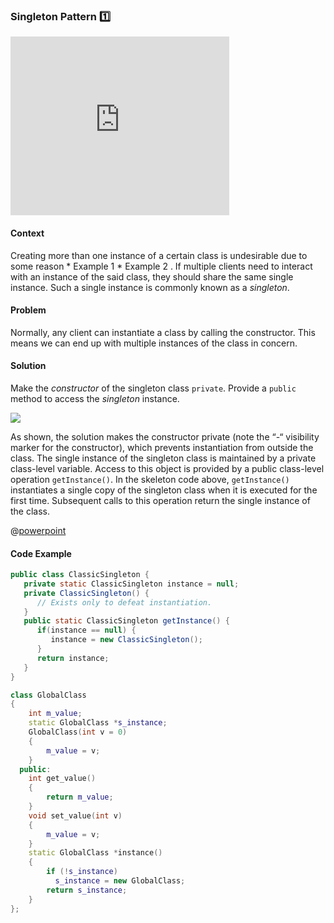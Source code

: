 <link rel="stylesheet" href="{{baseUrl}}/css/main.css">
<link rel="stylesheet" href="{{baseUrl}}/css/textbook.css">

<include src="../../../common/header.md" />

<div class="website-content" id="main">

### Singleton Pattern :one:

<div class="pull-right" v-closeable alt="Read lecture slides online">

<iframe src='https://onedrive.live.com/embed?cid=A5AF047C4CAD67AB&resid=A5AF047C4CAD67AB%212074&authkey=&em=2&wdAr=1.3333333333333333' width='350px' height='286px' frameborder='0'>This is an embedded <a target='_blank' href='https://office.com'>Microsoft Office</a> presentation, powered by <a target='_blank' href='https://office.com/webapps'>Office Online</a>.</iframe>

</div>

#### Context
Creating more than one instance of a certain class is undesirable due to some reason <morph title="Examples"> * Example 1 * Example 2 </morph>. If multiple <trigger for="pop:client-code">clients</trigger> need to interact with an instance of the said class, they should share the same single instance. Such a single instance is commonly known as a *singleton*.

<div class="clearfix">

#### Problem

Normally, any client can instantiate a class by calling the constructor. This means we can end up with multiple instances of the class in concern.

</div>

#### Solution

<tabs>
<tab header=":ab:">

Make the *constructor* of the singleton class `private`. Provide a `public` method to access the *singleton* instance.

<img class="center-block" src="{{baseUrl}}/book/se-pattern/singleton/solution.png" />

As shown, the solution makes the constructor private (note the “-“ visibility marker for the constructor), which prevents instantiation from outside the class. The single instance of the singleton class is maintained by a private class-level variable. Access to this object is provided by a public class-level operation `getInstance()`. In the skeleton code above, `getInstance()` instantiates a single copy of the singleton class when it is executed for the first time. Subsequent calls to this operation return the single instance of the class.

</tab>
<tab header=":symbols:">

@[powerpoint](https://onedrive.live.com/embed?cid=A5AF047C4CAD67AB&resid=A5AF047C4CAD67AB%212070&authkey=&em=2)


</tab>
</tabs>

#### Code Example

<tabs>
<tab header="Java">

```java
public class ClassicSingleton {
   private static ClassicSingleton instance = null;
   private ClassicSingleton() {
      // Exists only to defeat instantiation.
   }
   public static ClassicSingleton getInstance() {
      if(instance == null) {
         instance = new ClassicSingleton();
      }
      return instance;
   }
}
```

</tab>
<tab header="C++">

```c++
class GlobalClass
{
    int m_value;
    static GlobalClass *s_instance;
    GlobalClass(int v = 0)
    {
        m_value = v;
    }
  public:
    int get_value()
    {
        return m_value;
    }
    void set_value(int v)
    {
        m_value = v;
    }
    static GlobalClass *instance()
    {
        if (!s_instance)
          s_instance = new GlobalClass;
        return s_instance;
    }
};
```

</tab>
</tabs>

<!-- extras ------------------------------------------------------------------------------------ -->

<panel header=":paperclip: Extras" expandable type="seamless">

  <panel header=":mortar_board: Learning Outcomes" expandable type="seamless">
    <include src="Outcomes.md" />
  </panel>

  <panel header=":pencil: Apply your knowledge" expandable type="seamless">
    <include src="Apply.md" />
  </panel>

  <panel header=":package: Resources" expandable type="seamless">
    <include src="Resources.md" />
  </panel>

  <panel header=":laughing: Humor" expandable type="seamless">
    <include src="Humor.md" />
  </panel>

</panel>

<!-- additional info ------------------------------------------------------------------------------------ -->

<tooltip id="pop:client-code">
  <div slot="content">
    <include src="../../common/Definitions.md#def-client-code" />
  </div>
</tooltip>

</div>
